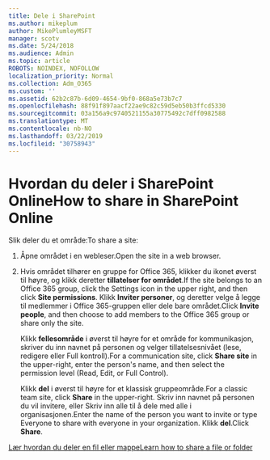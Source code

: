 ```yaml
---
title: Dele i SharePoint
ms.author: mikeplum
author: MikePlumleyMSFT
manager: scotv
ms.date: 5/24/2018
ms.audience: Admin
ms.topic: article
ROBOTS: NOINDEX, NOFOLLOW
localization_priority: Normal
ms.collection: Adm_O365
ms.custom: ''
ms.assetid: 62b2c87b-6d09-4654-9bf0-868a5e73b7c7
ms.openlocfilehash: 88f91f897aacf22ae9c82c59d5eb50b3ffcd5330
ms.sourcegitcommit: 03a156a9c9740521155a30775492c7dff0982588
ms.translationtype: MT
ms.contentlocale: nb-NO
ms.lasthandoff: 03/22/2019
ms.locfileid: "30758943"
---
```

# <a name="how-to-share-in-sharepoint-online"></a><span data-ttu-id="29504-102">Hvordan du deler i SharePoint Online</span><span class="sxs-lookup"><span data-stu-id="29504-102">How to share in SharePoint Online</span></span>

<span data-ttu-id="29504-103">Slik deler du et område:</span><span class="sxs-lookup"><span data-stu-id="29504-103">To share a site:</span></span>
  
1. <span data-ttu-id="29504-104">Åpne området i en webleser.</span><span class="sxs-lookup"><span data-stu-id="29504-104">Open the site in a web browser.</span></span>
    
2. <span data-ttu-id="29504-105">Hvis området tilhører en gruppe for Office 365, klikker du ikonet øverst til høyre, og klikk deretter **tillatelser for området**.</span><span class="sxs-lookup"><span data-stu-id="29504-105">If the site belongs to an Office 365 group, click the Settings icon in the upper right, and then click **Site permissions**.</span></span> <span data-ttu-id="29504-106">Klikk **Inviter personer**, og deretter velge å legge til medlemmer i Office 365-gruppen eller dele bare området.</span><span class="sxs-lookup"><span data-stu-id="29504-106">Click **Invite people**, and then choose to add members to the Office 365 group or share only the site.</span></span> 
    
    <span data-ttu-id="29504-107">Klikk **fellesområde** i øverst til høyre for et område for kommunikasjon, skriver du inn navnet på personen og velger tillatelsesnivået (lese, redigere eller Full kontroll).</span><span class="sxs-lookup"><span data-stu-id="29504-107">For a communication site, click **Share site** in the upper-right, enter the person's name, and then select the permission level (Read, Edit, or Full Control).</span></span> 
    
    <span data-ttu-id="29504-108">Klikk **del** i øverst til høyre for et klassisk gruppeområde.</span><span class="sxs-lookup"><span data-stu-id="29504-108">For a classic team site, click **Share** in the upper-right.</span></span> <span data-ttu-id="29504-109">Skriv inn navnet på personen du vil invitere, eller Skriv inn alle til å dele med alle i organisasjonen.</span><span class="sxs-lookup"><span data-stu-id="29504-109">Enter the name of the person you want to invite or type Everyone to share with everyone in your organization.</span></span> <span data-ttu-id="29504-110">Klikk **del**.</span><span class="sxs-lookup"><span data-stu-id="29504-110">Click **Share**.</span></span>
    
[<span data-ttu-id="29504-111">Lær hvordan du deler en fil eller mappe</span><span class="sxs-lookup"><span data-stu-id="29504-111">Learn how to share a file or folder</span></span>](https://go.microsoft.com/fwlink/?linkid=511430)
  


